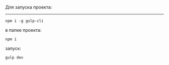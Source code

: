 
Для запуска проекта:
____________________
`npm i -g gulp-cli`

в папке проекта: 

`npm i`

запуск:

`gulp dev`
